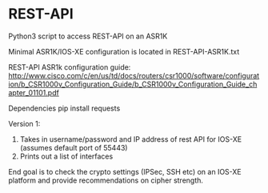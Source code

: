 # REST-API
Python3 script to access REST-API on an ASR1K

Minimal ASR1K/IOS-XE configuration is located in REST-API-ASR1K.txt

REST-API ASR1k configuration guide:
http://www.cisco.com/c/en/us/td/docs/routers/csr1000/software/configuration/b_CSR1000v_Configuration_Guide/b_CSR1000v_Configuration_Guide_chapter_01101.pdf


Dependencies
pip install requests

Version 1:
 1. Takes in username/password and IP address of rest API for IOS-XE (assumes default port of 55443)
 2. Prints out a list of interfaces


End goal is to check the crypto settings (IPSec, SSH etc) on an IOS-XE platform and provide recommendations on cipher strength.
